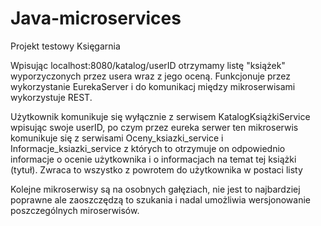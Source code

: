 # Java-microservices

Projekt testowy Księgarnia

Wpisując localhost:8080/katalog/userID otrzymamy listę "książek" wyporzyczonych przez usera wraz z jego oceną.
Funkcjonuje przez wykorzystanie EurekaServer i do komunikacj między mikroserwisami wykorzystuje REST.

Użytkownik komunikuje się wyłącznie z serwisem KatalogKsiążkiService wpisując swoje userID, po czym przez eureka serwer ten mikroserwis komunikuje się z serwisami Oceny_ksiazki_service i Informacje_ksiazki_service z których to otrzymuje on odpowiednio informacje  o ocenie użytkownika i o informacjach na temat tej książki (tytuł). Zwraca to wszystko z powrotem do użytkownika w postaci listy








Kolejne mikroserwisy są na osobnych gałęziach, nie jest to najbardziej poprawne ale zaoszczędzą to szukania i nadal umożliwia wersjonowanie poszczególnych miroserwisów.
